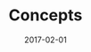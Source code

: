 ---
title: Concepts
linktitle: todo
description: Struggle on a topic? Want to shine in your next afterwork? Or just curious about this new buzzword? Let's found out together what this is all about.
date: 2017-02-01
publishdate: 2017-02-01
weight: 03
sections_weight: 01
categories: [hugo modules]
keywords: [themes,modules]
draft: false
aliases: [/themes/overview/,/themes/]
toc: true
---
